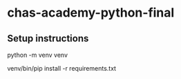 # chas-academy-python-final

## Setup instructions

python -m venv venv

venv/bin/pip install -r requirements.txt
